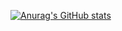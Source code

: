 [![Anurag's GitHub stats](https://github-readme-stats.vercel.app/api?username=nahomdev)](https://github.com/anuraghazra/github-readme-stats)
